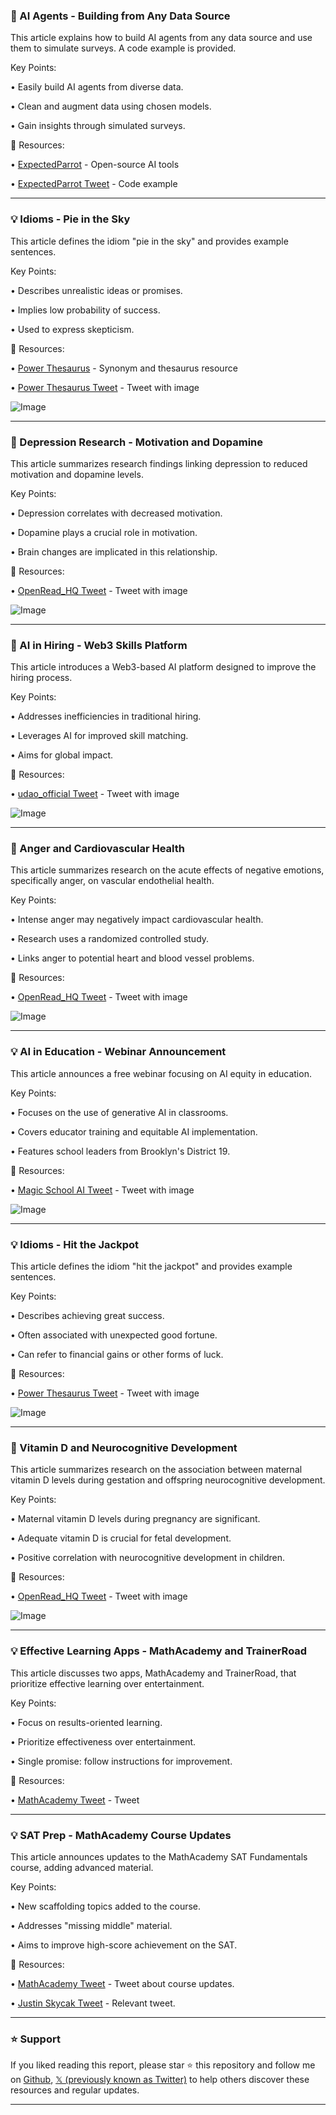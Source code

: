 ### 🤖 AI Agents - Building from Any Data Source

This article explains how to build AI agents from any data source and use them to simulate surveys.  A code example is provided.

Key Points:

• Easily build AI agents from diverse data.

•  Clean and augment data using chosen models.


• Gain insights through simulated surveys.


🔗 Resources:

• [ExpectedParrot](https://x.com/ExpectedParrot) - Open-source AI tools

• [ExpectedParrot Tweet](https://x.com/ExpectedParrot/status/1959684234261709195) - Code example


---
### 💡 Idioms - Pie in the Sky

This article defines the idiom "pie in the sky" and provides example sentences.

Key Points:

• Describes unrealistic ideas or promises.

• Implies low probability of success.


• Used to express skepticism.


🔗 Resources:

• [Power Thesaurus](https://x.com/PowerThesaurus) - Synonym and thesaurus resource

• [Power Thesaurus Tweet](https://x.com/PowerThesaurus/status/1959633627165213141) -  Tweet with image

![Image](https://pbs.twimg.com/media/GzIEZYYXIAADGnp?format=jpg&name=small)


---
### 🤖 Depression Research - Motivation and Dopamine

This article summarizes research findings linking depression to reduced motivation and dopamine levels.

Key Points:

• Depression correlates with decreased motivation.

• Dopamine plays a crucial role in motivation.


• Brain changes are implicated in this relationship.


🔗 Resources:

• [OpenRead_HQ Tweet](https://x.com/BensenHsu/status/1959629599052361822) - Tweet with image

![Image](https://pbs.twimg.com/media/GzIAd1lbcAAhPME?format=jpg&name=small)


---
### 🚀 AI in Hiring - Web3 Skills Platform

This article introduces a Web3-based AI platform designed to improve the hiring process.

Key Points:

• Addresses inefficiencies in traditional hiring.

• Leverages AI for improved skill matching.


• Aims for global impact.


🔗 Resources:

• [udao_official Tweet](https://x.com/udao_official/status/1959621451276759111) - Tweet with image

![Image](https://pbs.twimg.com/amplify_video_thumb/1959620668959383552/img/1GQyZh6pCxDnOaIm.jpg)


---
### 🤖 Anger and Cardiovascular Health

This article summarizes research on the acute effects of negative emotions, specifically anger, on vascular endothelial health.

Key Points:

• Intense anger may negatively impact cardiovascular health.


• Research uses a randomized controlled study.


•  Links anger to potential heart and blood vessel problems.


🔗 Resources:

• [OpenRead_HQ Tweet](https://x.com/zoewangai/status/1958200918069190798) - Tweet with image

![Image](https://pbs.twimg.com/media/GyztNqRbsAE0frF?format=jpg&name=small)


---
### 💡 AI in Education - Webinar Announcement

This article announces a free webinar focusing on AI equity in education.

Key Points:

• Focuses on the use of generative AI in classrooms.

•  Covers educator training and equitable AI implementation.


•  Features school leaders from Brooklyn's District 19.


🔗 Resources:

• [Magic School AI Tweet](https://x.com/magicschoolai/status/1958199930146746417) - Tweet with image

![Image](https://pbs.twimg.com/media/GyzscUjXcAA33wZ?format=jpg&name=small)


---
### 💡 Idioms - Hit the Jackpot

This article defines the idiom "hit the jackpot" and provides example sentences.

Key Points:

• Describes achieving great success.

• Often associated with unexpected good fortune.


•  Can refer to financial gains or other forms of luck.



🔗 Resources:

• [Power Thesaurus Tweet](https://x.com/PowerThesaurus/status/1958184580428505521) - Tweet with image

![Image](https://pbs.twimg.com/media/Gyzef0AWMAAHww-?format=jpg&name=small)


---
### 🤖 Vitamin D and Neurocognitive Development

This article summarizes research on the association between maternal vitamin D levels during gestation and offspring neurocognitive development.

Key Points:

• Maternal vitamin D levels during pregnancy are significant.

•  Adequate vitamin D is crucial for fetal development.


•  Positive correlation with neurocognitive development in children.



🔗 Resources:

• [OpenRead_HQ Tweet](https://x.com/BensenHsu/status/1958183917485473820) - Tweet with image

![Image](https://pbs.twimg.com/media/GyzdpuNasAA55Rh?format=jpg&name=small)


---
### 💡  Effective Learning Apps - MathAcademy and TrainerRoad

This article discusses two apps, MathAcademy and TrainerRoad,  that prioritize effective learning over entertainment.

Key Points:

• Focus on results-oriented learning.

•  Prioritize effectiveness over entertainment.


•  Single promise: follow instructions for improvement.



🔗 Resources:

• [MathAcademy Tweet](https://x.com/chrisalbon/status/1956951434785927375) - Tweet

---
### 💡 SAT Prep - MathAcademy Course Updates

This article announces updates to the MathAcademy SAT Fundamentals course, adding advanced material.

Key Points:

• New scaffolding topics added to the course.

• Addresses "missing middle" material.


• Aims to improve high-score achievement on the SAT.


🔗 Resources:

• [MathAcademy Tweet](https://x.com/_MathAcademy_/status/1957580694206705714) - Tweet about course updates.

• [Justin Skycak Tweet](https://x.com/justinskycak/status/1957540549419782192) -  Relevant tweet.


---

### ⭐️ Support

If you liked reading this report, please star ⭐️ this repository and follow me on [Github](https://github.com/Drix10), [𝕏 (previously known as Twitter)](https://x.com/DRIX_10_) to help others discover these resources and regular updates.

---